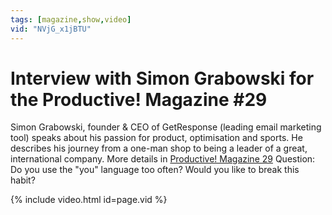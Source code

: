 ```yaml
---
tags: [magazine,show,video]
vid: "NVjG_x1jBTU"
---
```


# Interview with Simon Grabowski for the Productive! Magazine #29

Simon Grabowski, founder & CEO of GetResponse (leading email marketing tool) speaks about his passion for product, optimisation and sports. He describes his journey from a one-man shop to being a leader of a great, international company. More details in [Productive! Magazine 29](http://ProductiveMag.com/29) Question: Do you use the "you" language too often? Would you like to break this habit?

{% include video.html id=page.vid %}

<!--More-->

[n]: https://michael.gratis/nozbe